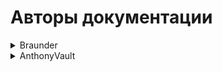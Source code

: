 # Авторы документации

<details>

<summary>Braunder</summary>

* Discord: Braunder#0600

</details>

<details>

<summary>AnthonyVault</summary>

* Discord: AnthonyVault#2077

</details>
